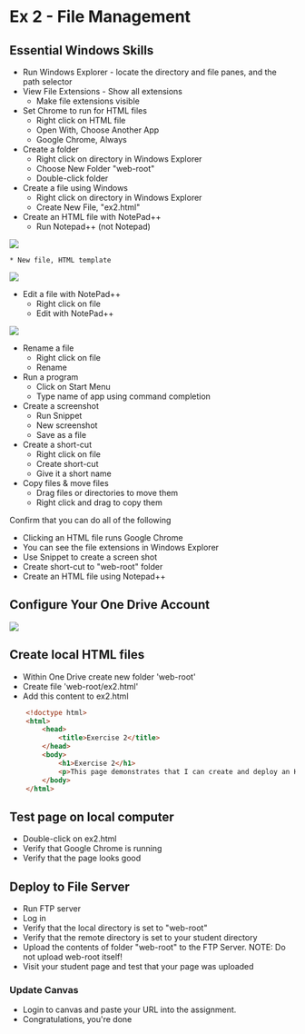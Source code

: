 # Ex 2 - File Management

## Essential Windows Skills

* Run Windows Explorer - locate the directory and file panes, and the path selector
* View File Extensions - Show all extensions
    * Make file extensions visible
* Set Chrome to run for HTML files
    * Right click on HTML file
    * Open With, Choose Another App
    * Google Chrome, Always
* Create a folder
    * Right click on directory in Windows Explorer
    * Choose New Folder "web-root"
    * Double-click folder 
* Create a file using Windows
    * Right click on directory in Windows Explorer
    * Create New File, "ex2.html"
* Create an HTML file with NotePad++
    * Run Notepad++ (not Notepad)

![](img/1-6.png)

    * New file, HTML template

![](img/1-7.png)

* Edit a file with NotePad++
    * Right click on file
    * Edit with NotePad++

![](img/1-8.png)

* Rename a file
    * Right click on file
    * Rename
* Run a program
    * Click on Start Menu
    * Type name of app using command completion
* Create a screenshot
    * Run Snippet
    * New screenshot
    * Save as a file
* Create a short-cut
    * Right click on file
    * Create short-cut
    * Give it a short name
* Copy files & move files
    * Drag files or directories to move them
    * Right click and drag to copy them

Confirm that you can do all of the following

* Clicking an HTML file runs Google Chrome
* You can see the file extensions in Windows Explorer
* Use Snippet to create a screen shot
* Create short-cut to "web-root" folder
* Create an HTML file using Notepad++


## Configure Your One Drive Account
![](img/1-4.png)

## Create local HTML files

* Within One Drive create new folder 'web-root'
* Create file 'web-root/ex2.html'
* Add this content to ex2.html

```html
    <!doctype html>
    <html>
        <head>
            <title>Exercise 2</title>
        </head>
        <body>
            <h1>Exercise 2</h1>
            <p>This page demonstrates that I can create and deploy an HTML file.</p>
        </body>
    </html>
```

## Test page on local computer
* Double-click on ex2.html
* Verify that Google Chrome is running
* Verify that the page looks good

## Deploy to File Server
* Run FTP server
* Log in
* Verify that the local directory is set to "web-root"
* Verify that the remote directory is set to your student directory
* Upload the contents of folder "web-root" to the FTP Server.  NOTE: Do not upload web-root itself!
* Visit your student page and test that your page was uploaded

### Update Canvas
* Login to canvas and paste your URL into the assignment.
* Congratulations, you're done

 
